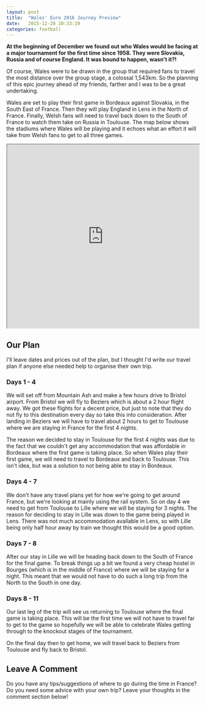 ```yaml
---
layout: post
title:  "Wales' Euro 2016 Journey Preview"
date:   2015-12-28 10:33:19
categories: football
---
```


**At the beginning of December we found out who Wales would be facing at a major tournament for the first time since 1958. They were Slovakia, Russia and of course England. It was bound to happen, wasn't it?!**

Of course, Wales were to be drawn in the group that required fans to travel the most distance over the group stage, a colossal 1,543km. So the planning of this epic journey ahead of my friends, farther and I was to be a great undertaking.

Wales are set to play their first game in Bordeaux against Slovakia, in the South East of France. Then they will play England in Lens in the North of France. Finally, Welsh fans will need to travel back down to the South of France to watch them take on Russia in Toulouse. The map below shows the stadiums where Wales will be playing and it echoes what an effort it will take from Welsh fans to get to all three games.

<iframe src="https://www.google.com/maps/d/embed?mid=z6-fUyW6qfEI.kekspZDCfb28" width="100%" height="480"></iframe>

## Our Plan

I'll leave dates and prices out of the plan, but I thought I'd write our travel plan if anyone else needed help to organise their own trip.

### Days 1 - 4

We will set off from Mountain Ash and make a few hours drive to Bristol airport. From Bristol we will fly to Beziers which is about a 2 hour flight away. We got these flights for a decent price, but just to note that they do not fly to this destination every day so take this into consideration. After landing in Beziers we will have to travel about 2 hours to get to Toulouse where we are staying in France for the first 4 nights.

The reason we decided to stay in Toulouse for the first 4 nights was due to the fact that we couldn't get any accommodation that was affordable in Bordeaux where the first game is taking place. So when Wales play their first game, we will need to travel to Bordeaux and back to Toulouse. This isn't idea, but was a solution to not being able to stay in Bordeaux.

### Days 4 - 7

We don't have any travel plans yet for how we're going to get around France, but we're looking at mainly using the rail system. So on day 4 we need to get from Toulouse to Lille where we will be staying for 3 nights. The reason for deciding to stay in Lille was down to the game being played in Lens. There was not much accommodation available in Lens, so with Lille being only half hour away by train we thought this would be a good option.

### Days 7 - 8

After our stay in Lille we will be heading back down to the South of France for the final game. To break things up a bit we found a very cheap hostel in Bourges (which is in the middle of France) where we will be staying for a night. This meant that we would not have to do such a long trip from the North to the South in one day.

### Days 8 - 11

Our last leg of the trip will see us returning to Toulouse where the final game is taking place. This will be the first time we will not have to travel far to get to the game so hopefully we will be able to celebrate Wales getting through to the knockout stages of the tournament.

On the final day then to get home, we will travel back to Beziers from Toulouse and fly back to Bristol.

## Leave A Comment

Do you have any tips/suggestions of where to go during the time in France? Do you need some advice with your own trip? Leave your thoughts in the comment section below!
